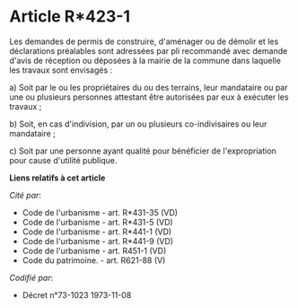 # Article R*423-1

Les demandes de permis de construire, d'aménager ou de démolir et les déclarations préalables sont adressées par pli
recommandé avec demande d'avis de réception ou déposées à la mairie de la commune dans laquelle les travaux sont envisagés :

a) Soit par le ou les propriétaires du ou des terrains, leur mandataire ou par une ou plusieurs personnes attestant être
autorisées par eux à exécuter les travaux ;

b) Soit, en cas d'indivision, par un ou plusieurs co-indivisaires ou leur mandataire ;

c) Soit par une personne ayant qualité pour bénéficier de l'expropriation pour cause d'utilité publique.

**Liens relatifs à cet article**

_Cité par_:

  - Code de l'urbanisme - art. R*431-35 (VD)
  - Code de l'urbanisme - art. R*431-5 (VD)
  - Code de l'urbanisme - art. R*441-1 (VD)
  - Code de l'urbanisme - art. R*441-9 (VD)
  - Code de l'urbanisme - art. R451-1 (VD)
  - Code du patrimoine. - art. R621-88 (V)

_Codifié par_:

  - Décret n°73-1023 1973-11-08
